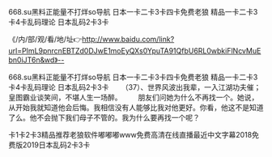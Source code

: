 668.su黑料正能量不打烊so导航
日本一卡二卡3卡四卡免费老狼
精品一卡二卡3卡4卡乱码理论
日本乱码2卡3卡


《/内/部/观/看/地/址👉http://www.baidu.com/link?url=PImL9pnrcnEBTZd0DJwE1moEyQXs0YpuTA91QfbU6RL0wbkiFlNcvMuEbn0iJT6n&wd》--

668.su黑料正能量不打烊so导航
日本一卡二卡3卡四卡免费老狼
精品一卡二卡3卡4卡乱码理论
日本乱码2卡3卡
　　（37）、世界风波出我辈，一入江湖功夫催；皇图霸业谈笑间，不堪人生一场醉。
　　朋友们问她为什么不再找一个。她说，从开始我就知道他会后悔。我相信没有人能够比我对他更好。你看，他这不是知道了么。他不会抛下我们母子不管的。我为什么要再找一个呢？





卡1卡2卡3精品推荐老狼软件嘟嘟嘟www免费高清在线直播最近中文字幕2018免费版2019日本乱码2卡3卡
